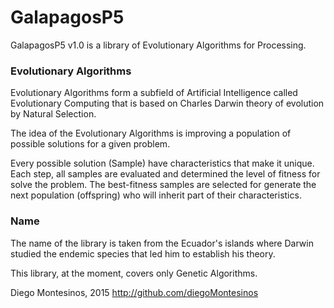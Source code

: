 # GalapagosP5

GalapagosP5 v1.0 is a library of Evolutionary Algorithms for Processing.

### Evolutionary Algorithms

Evolutionary Algorithms form a subfield of Artificial Intelligence
called Evolutionary Computing that is based on Charles Darwin theory
of evolution by Natural Selection.

The idea of the Evolutionary Algorithms is improving a population
of possible solutions for a given problem.

Every possible solution (Sample) have characteristics that make it unique.
Each step, all samples are evaluated and determined the level of fitness
for solve the problem. The best-fitness samples are selected for generate
the next population (offspring) who will inherit part of their 
characteristics.

### Name

The name of the library is taken from the Ecuador's islands where
Darwin studied the endemic species that led him to establish his theory.

This library, at the moment, covers only Genetic Algorithms.

Diego Montesinos, 2015
http://github.com/diegoMontesinos
